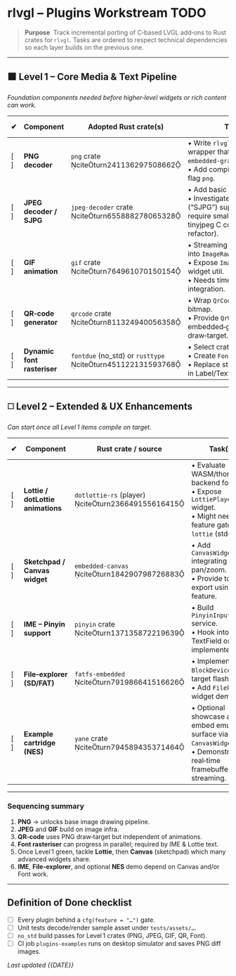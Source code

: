 # rlvgl – Plugins Workstream TODO

> **Purpose**  Track incremental porting of C‑based LVGL add‑ons to Rust crates for `rlvgl`.  Tasks are ordered to respect technical dependencies so each layer builds on the previous one.

---

## ⬛ Level 1 – Core Media & Text Pipeline  
*Foundation components needed before higher‑level widgets or rich content can work.*

| ✔︎ | Component | Adopted Rust crate(s) | Task(s) | Depends on |
|----|-----------|-----------------------|---------|------------|
| [ ] | **PNG decoder** | `png` crate citeturn241136297508662 | • Write `rlvgl_png::decode()` wrapper that converts to `embedded‑graphics::ImageRaw`.<br>• Add compile‑time feature flag `png`.| – |
| [ ] | **JPEG decoder / SJPG** | `jpeg-decoder` crate citeturn655888278065328 | • Add basic JPEG wrapper.<br>• Investigate tiled‐stream (“SJPG”) support → may require small fork or port of tinyjpeg C core (partial refactor). | PNG |
| [ ] | **GIF animation** | `gif` crate citeturn764961070150154 | • Streaming frame decoder into `ImageRaw`.<br>• Expose `Image::play()` widget util.<br>• Needs timer tick integration. | PNG |
| [ ] | **QR‑code generator** | `qrcode` crate citeturn811324940056358 | • Wrap `QrCode::new()` → bitmap.<br>• Provide `QrWidget` using embedded‑graphics draw‑target. | PNG |
| [ ] | **Dynamic font rasteriser** | `fontdue` (no_std) or `rusttype` citeturn451122131593768 | • Select crate (pref `fontdue`).<br>• Create `FontProvider` trait.<br>• Replace stub bitmap fonts in Label/Text. | – |

---

## ◻️ Level 2 – Extended & UX Enhancements  
*Can start once all Level 1 items compile on target.*

| ✔︎ | Component | Rust crate / source | Task(s) | Depends on |
|----|-----------|--------------------|---------|------------|
| [ ] | **Lottie / dotLottie animations** | `dotlottie-rs` (player) citeturn236649155616415 | • Evaluate WASM/thorvg backend footprint.<br>• Expose `LottiePlayer` widget.<br>• Might need feature gate `lottie` (std‑only). | GIF, Font |
| [ ] | **Sketchpad / Canvas widget** | `embedded‑canvas` citeturn184290798726883 | • Add `CanvasWidget` integrating pan/zoom.<br>• Provide to‑PNG export using PNG feature. | PNG |
| [ ] | **IME – Pinyin support** | `pinyin` crate citeturn137135872219639 | • Build `PinyinInputMethod` service.<br>• Hook into TextField once implemented. | Font |
| [ ] | **File‑explorer (SD/FAT)** | `fatfs-embedded` citeturn791986641516626 | • Implement `BlockDevice` for target flash/SD.<br>• Add `FilePicker` widget demo. | Canvas |
| [ ] | **Example cartridge (NES)** | `yane` crate citeturn794589435371464 | • Optional showcase app; embed emulator surface via `CanvasWidget`.<br>• Demonstrates real‑time framebuffer streaming. | Canvas |

---

### Sequencing summary
1. **PNG** → unlocks base image drawing pipeline.
2. **JPEG** and **GIF** build on image infra.
3. **QR‑code** uses PNG draw‑target but independent of animations.
4. **Font rasteriser** can progress in parallel; required by IME & Lottie text.
5. Once Level 1 green, tackle **Lottie**, then **Canvas** (sketchpad) which many advanced widgets share.
6. **IME**, **File‑explorer**, and optional **NES** demo depend on Canvas and/or Font work.

---

## Definition of Done checklist
- [ ] Every plugin behind a `cfg(feature = "…")` gate.
- [ ] Unit tests decode/render sample asset under `tests/assets/…`.
- [ ] `no_std` build passes for Level 1 crates (PNG, JPEG, GIF, QR, Font).
- [ ] CI job `plugins‑examples` runs on desktop simulator and saves PNG diff images.

*Last updated {{DATE}}*

